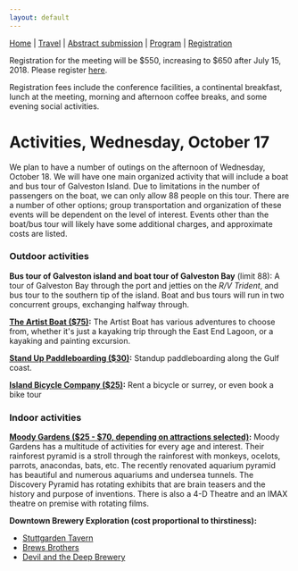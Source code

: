 ```yaml
---
layout: default
---
```


[Home](./) | [Travel](./travel) | [Abstract submission](./submissions) | [Program](./program) | [Registration](./registration)

Registration for the meeting will be $550, increasing to $650 after July 15, 2018. Please register [here](https://secure.touchnet.com:443/C21490_ustores/web/product_detail.jsp?PRODUCTID=10320).

Registration fees include the conference facilities, a continental breakfast, lunch at the meeting, morning and afternoon coffee breaks, and some evening social activities.


# Activities, Wednesday, October 17

We plan to have a number of outings on the afternoon of Wednesday, October 18. We will have one main organized activity that will include a boat and bus tour of Galveston Island. Due to limitations in the number of passengers on the boat, we can only allow 88 people on this tour. There are a number of other options; group transportation and organization of these events will be dependent on the level of interest. Events other than the boat/bus tour will likely have some additional charges, and approximate costs are listed.


### Outdoor activities

**Bus tour of Galveston island and boat tour of Galveston Bay** (limit 88):  A tour of Galveston Bay through the port and jetties on the *R/V Trident*, and bus tour to the southern tip of the island. Boat and bus tours will run in two concurrent groups, exchanging halfway through.

**[The Artist Boat ($75)](www.artistboat.org):**  The Artist Boat has various adventures to choose from, whether it's just a kayaking trip through the East End Lagoon, or a kayaking and painting excursion. 


**[Stand Up Paddleboarding ($30)](http://www.supgulfcoasttx.com/):**  Standup paddleboarding along the Gulf coast.
 

**[Island Bicycle Company ($25)](https://www.islandbicyclecompany.com/tours):** Rent a bicycle or surrey, or even book a bike tour


### Indoor activities

**[Moody Gardens ($25 - $70, depending on attractions selected)](http://www.moodygardens.com/attractions/):** Moody Gardens has a multitude of activities for every age and interest.  Their rainforest pyramid is a stroll through the rainforest with monkeys, ocelots, parrots, anacondas, bats, etc.  The recently renovated aquarium pyramid has beautiful and numerous aquariums and undersea tunnels. The Discovery Pyramid has rotating exhibits that are brain teasers and the history and purpose of inventions.  There is also a 4-D Theatre and an IMAX theatre on premise with rotating films. 


**Downtown Brewery Exploration (cost proportional to thirstiness):**

 - [Stuttgarden Tavern](https://www.stuttgardentavern.com/galveston/)
 - [Brews Brothers](https://www.facebook.com/BrewsBrothersGalveston/)
 - [Devil and the Deep Brewery](https://www.facebook.com/devilandthedeepbrew/)

